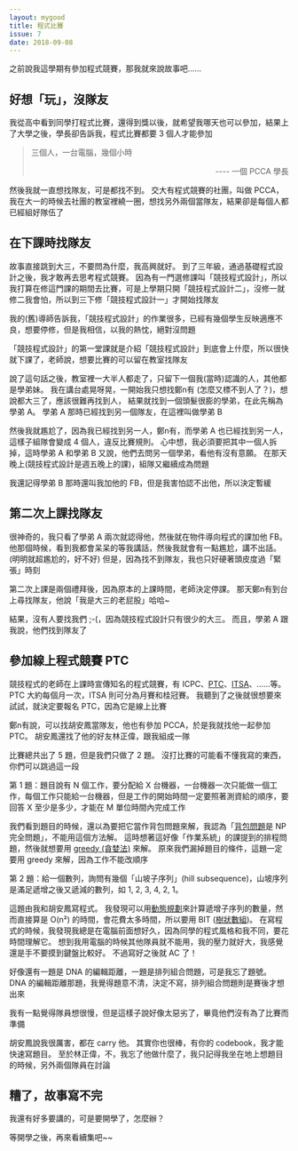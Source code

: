 ```yaml
---
layout: mygood
title: 程式比賽
issue: 7
date: 2018-09-08
---
```


之前說我這學期有參加程式競賽，那我就來說故事吧......

## 好想「玩」，沒隊友

我從高中看到同學打程式比賽，還得到獎以後，就希望我哪天也可以參加，結果上了大學之後，學長卻告訴我，程式比賽都要 3 個人才能參加

> 三個人，一台電腦，幾個小時
> <div style="text-align:right;">---- 一個 PCCA 學長</div>

然後我就一直想找隊友，可是都找不到。
交大有程式競賽的社團，叫做 PCCA，我在大一的時候去社團的教室裡繞一圈，想找另外兩個當隊友，結果卻是每個人都已經組好隊伍了

## 在下課時找隊友

故事直接跳到大三，不要問為什麼，我高興就好。
到了三年級，通過基礎程式設計之後，我才敢再去思考程式競賽。
因為有一門選修課叫「競技程式設計」，所以我打算在修這門課的期間去比賽，可是上學期只開「競技程式設計二」，沒修一就修二我會怕，所以到三下修「競技程式設計一」才開始找隊友

我的(舊)導師告訴我，「競技程式設計」的作業很多，已經有幾個學生反映適應不良，想要停修，但是我相信，以我的熱忱，絕對沒問題

「競技程式設計」的第一堂課就是介紹「競技程式設計」到底會上什麼，所以很快就下課了，老師說，想要比賽的可以留在教室找隊友

說了這句話之後，教室裡一大半人都走了，只留下一個我(當時)認識的人，其他都是學弟妹。
我在講台處晃呀晃，一開始我只想找鄭n有 (怎麼又標不到人了？)，想說都大三了，應該很難再找到人，
結果就找到一個頭髮很膨的學弟，在此先稱為學弟 A。
學弟 A 那時已經找到另一個隊友，在這裡叫做學弟 B

然後我就尷尬了，因為我已經找到另一人，鄭n有，而學弟 A 也已經找到另一人，這樣子組隊會變成 4 個人，違反比賽規則。
心中想，我必須要把其中一個人拆掉，這時學弟 A 和學弟 B 又說，他們去問另一個學弟，看他有沒有意願。
在那天晚上(競技程式設計是週五晚上的課)，組隊又繼續成為問題

我還記得學弟 B 那時還叫我加他的 FB，但是我害怕認不出他，所以決定暫緩

## 第二次上課找隊友

很神奇的，我只看了學弟 A 兩次就認得他，然後就在物件導向程式的課加他 FB。
他那個時候，看到我都會呆呆的等我講話，然後我就會有一點尷尬，講不出話。(明明就超尷尬的，好不好)
但是，因為找不到隊友，我也只好硬著頭皮度過「緊張」時刻

第二次上課是兩個禮拜後，因為原本的上課時間，老師決定停課。
那天鄭n有到台上尋找隊友，他說「我是大三的老屁股」哈哈~

結果，沒有人要找我們 ;-(，因為競技程式設計只有很少的大三。
而且，學弟 A 跟我說，他們找到隊友了

## 參加線上程式競賽 PTC

競技程式的老師在上課時宣傳知名的程式競賽，有 ICPC、[PTC]、[ITSA]、......等。
PTC 大約每個月一次，ITSA 則可分為月賽和桂冠賽。
我聽到了之後就很想要來試試，就決定要報名 PTC，因為它是線上比賽

鄭n有說，可以找胡安鳳當隊友，他也有參加 PCCA，於是我就找他一起參加 PTC。
胡安鳳還找了他的好友林正偉，跟我組成一隊

比賽總共出了 5 題，但是我們只做了 2 題。
沒打比賽的可能看不懂我寫的東西，你們可以跳過這一段

第 1 題：題目說有 N 個工作，要分配給 X 台機器，一台機器一次只能做一個工作，每個工作只能給一台機器，但是工作的開始時間一定要照著測資給的順序，要回答 X 至少是多少，才能在 M 單位時間內完成工作

我們看到題目的時候，還以為要把它當作背包問題來解，我認為「[背包問題]是 NP 完全問題」，不能用這個方法解。
這時想著這好像「作業系統」的課提到的排程問題，然後就想要用 [greedy (貪婪法)] 來解。
原來我們漏掉題目的條件，這題一定要用 greedy 來解，因為工作不能改順序

第 2 題：給一個數列，詢問有幾個「山坡子序列」(hill subsequence)，山坡序列是滿足遞增之後又遞減的數列，如 1, 2, 3, 4, 2, 1。

這題由我和胡安鳳寫程式。
我發現可以用[動態規劃]來計算遞增子序列的數量，然而直接算是 O(n&sup2;) 的時間，會花費太多時間，所以要用 BIT ([樹狀數組])。
在寫程式的時候，我發現我總是在電腦前面想好久，因為同學的程式風格和我不同，要花時間理解它。
想到我用電腦的時候其他隊員就不能用，我的壓力就好大，我感覺還是手不要摸到鍵盤比較好。
不過寫好之後就 AC 了！

好像還有一題是 DNA 的編輯距離，一題是排列組合問題，可是我忘了題號。
DNA 的編輯距離那題，我覺得題意不清，決定不寫，排列組合問題則是賽後才想出來

我有一點覺得隊員想很慢，但是這樣子說好像太惡劣了，畢竟他們沒有為了比賽而準備

胡安鳳說我很厲害，都在 carry 他。
其實你也很棒，有你的 codebook，我才能快速寫題目。
至於林正偉，不，我忘了他做什麼了，我只記得我坐在地上想題目的時候，另外兩個隊員在討論

## 糟了，故事寫不完

我還有好多要講的，可是要開學了，怎麼辦？

等開學之後，再來看續集吧~~

[PTC]: https://sites.google.com/site/itsancku/
[ITSA]: https://sites.google.com/site/itsancku/
[背包問題]: http://www.csie.ntnu.edu.tw/~u91029/KnapsackProblem.html
[greedy (貪婪法)]: https://zh.wikipedia.org/wiki/%E8%B4%AA%E5%BF%83%E6%B3%95
[動態規劃]: http://www.csie.ntnu.edu.tw/~u91029/DynamicProgramming.html
[樹狀數組]: https://zh.wikipedia.org/wiki/%E6%A0%91%E7%8A%B6%E6%95%B0%E7%BB%84
